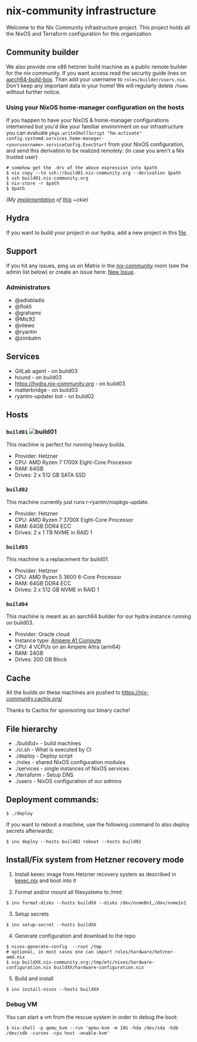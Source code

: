 # nix-community infrastructure

Welcome to the Nix Community infrastructure project. This project holds all
the NixOS and Terraform configuration for this organization.

## Community builder

We also provide one x86 hetzner build machine as a public remote builder for the
nix community. If you want access read the security guide lines on
[aarch64-build-box](https://github.com/nix-community/aarch64-build-box). Than
add your username to `roles/builder/users.nix`. Don't keep any important data
in your home! We will regularly delete `/home` without further notice.

### Using your NixOS home-manager configuration on the hosts

If you happen to have your NixOS & home-manager configurations intertwined but 
you'd like your familiar environment on our infrastructure you can evaluate
`pkgs.writeShellScript "hm-activate" config.systemd.services.home-manager-<yourusername>.serviceConfig.ExecStart`
from your NixOS configuration, and send this derivation to be realized remotely:
(in case you aren't a Nix trusted user)
``` console
# somehow get the .drv of the above expression into $path
$ nix copy --to ssh://build01.nix-community.org --derivation $path
$ ssh build01.nix-community.org
$ nix-store -r $path
$ $path
```

*(My [implementation](https://github.com/ckiee/nixfiles/blob/aac57f56e417e31f00fd495d8a30fb399ecbc19b/deploy/hm-only.nix#L10) of [this](https://github.com/ckiee/nixfiles/blob/aac57f56e417e31f00fd495d8a30fb399ecbc19b/bin/c#L92-L95) ~ckie)*

## Hydra

If you want to build your project in our hydra, add a new project in this
[file](terraform/hydra-projects.tf).

## Support

If you hit any issues, ping us on Matrix in the
[nix-community](https://matrix.to/#/#nix-community:nixos.org)
room (see the admin list below) or create an issue here:
[New Issue](https://github.com/nix-community/infra/issues/new).

### Administrators

* @adisbladis
* @flokli
* @grahamc
* @Mic92
* @nlewo
* @ryantm
* @zimbatm

## Services

* GitLab agent - on build03
* hound - on build03
* https://hydra.nix-community.org - on build03
* matterbridge - on build03
* ryantm-updater bot - on build02

## Hosts

### `build01` ![build01](https://healthchecks.io/badge/c9e58e14-c706-4084-959b-17b06fbd124f/QFBOLbO1/build01.svg)

This machine is perfect for running heavy builds.

* Provider: Hetzner
* CPU: AMD Ryzen 7 1700X Eight-Core Processor
* RAM: 64GB
* Drives: 2 x 512 GB SATA SSD

### `build02`

This machine currently just runs r-ryantm/nixpkgs-update.

* Provider: Hetzner
* CPU: AMD Ryzen 7 3700X Eight-Core Processor
* RAM: 64GB DDR4 ECC
* Drives: 2 x 1 TB NVME in RAID 1

### `build03`

This machine is a replacement for build01.

* Provider: Hetzner
* CPU: AMD Ryzen 5 3600 6-Core Processor
* RAM: 64GB DDR4 ECC
* Drives: 2 x 512 GB NVME in RAID 1

### `build04`

This machine is meant as an aarch64 builder for our hydra instance running on build03.

* Provider: Oracle cloud
* Instance type: [Ampere A1 Compute](https://www.oracle.com/cloud/compute/arm/)
* CPU: 4 VCPUs on an Ampere Altra (arm64) 
* RAM: 24GB
* Drives: 200 GB Block

## Cache

All the builds on these machines are pushed to https://nix-community.cachix.org/

Thanks to Cachix for sponsoring our binary cache!

## File hierarchy

* ./build\d+ - build machines
* ./ci.sh - What is executed by CI
* ./deploy - Deploy script
* ./roles - shared NixOS configuration modules
* ./services - single instances of NixOS services
* ./terraform - Setup DNS
* ./users - NixOS configuration of our admins

## Deployment commands:

```console
$ ./deploy
```

If you want to reboot a machine, use the following
command to also deploy secrets afterwards:

```console
$ inv deploy --hosts build02 reboot --hosts build02
```

## Install/Fix system from Hetzner recovery mode
1. Install kexec image from Hetzner recovery system as described in [kexec.nix](roles/kexec.nix) and boot into it

2. Format and/or mount all filesystems to /mnt:

```console
$ inv format-disks --hosts buildXX --disks /dev/nvme0n1,/dev/nvme1n1
```

3. Setup secrets

```console
$ inv setup-secret --hosts buildXX
```

4. Generate configuration and download to the repo

```console
$ nixos-generate-config  --root /tmp
# optional, in most cases one can import roles/hardware/hetzner-amd.nix
$ scp buildXX.nix-community.org:/tmp/etc/nixos/hardware-configuration.nix buildXX/hardware-configuration.nix
```

5. Build and install

```console
$ inv install-nixos --hosts buildXX
```

### Debug VM

You can start a vm from the rescue system in order to debug the boot:

```console
$ nix-shell -p qemu_kvm --run 'qemu-kvm -m 10G -hda /dev/sda -hdb /dev/sdb -curses -cpu host -enable-kvm'
```

